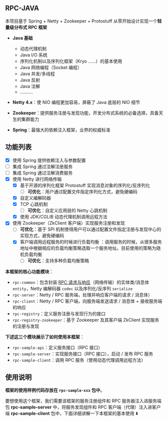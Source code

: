 ## RPC-JAVA

本项目基于 Spring + Netty + Zookeeper + Protostuff 从零开始设计实现一个**轻量级分布式 RPC 框架**

- **Java 基础**
    - 动态代理机制
    - Java I/O 系统
    - 序列化机制以及序列化框架（Kryo ......）的基本使用
    - Java 网络编程（Socket 编程）
    - Java 并发/多线程
    - Java 反射
    - Java 注解
    - ..........

- **Netty 4.x**：使 NIO 编程更加容易，屏蔽了 Java 底层的 NIO 细节

- **Zookeeper**：提供服务注册与发现功能，开发分布式系统的必备选择，具备天生的集群能力

- **Spring**：最强大的依赖注入框架，业界的权威标准

## 功能列表

- [x] 使用 Spring 提供依赖注入与参数配置
- [ ] 集成 Spring 通过注解注册服务
- [ ] 集成 Spring 通过注解消费服务
- [x] 使用 Netty 进行网络传输
    - [x] 基于开源的序列化框架 Protostuff 实现消息对象的序列化/反序列化
        - [ ] **可优化**：用户通过配置文件指定序列化方式，避免硬编码
    - [x] 自定义编解码器
    - [x] TCP 心跳机制
        - [ ] **可优化**：自定义应用层的 Netty 心跳机制
    - [x] 使用 JDK/CGLIB 动态代理机制调用远程方法

- [x] 使用 Zookeeper（ZkClient 客户端）实现服务注册和发现
    - [ ] **可优化**：基于 SPI 机制使得用户可以通过配置文件指定注册与发现中心的实现方式，避免硬编码
    - [x] 客户端调用远程服务的时候进行负载均衡 ：调用服务的时候，从很多服务地址中根据相应的负载均衡策略选取一个服务地址。目前使用的策略为随机负载均衡
        - [ ] **可优化**：支持多种负载均衡策略

**本框架的核心功能模块**：

- `rpc-common`：包含封装 <u>RPC 请求与响应</u>（网络传输）的实体类/消息体 `entity`，Netty 编解码器 `codec` 以及序列化/反序列 `serialize`
- `rpc-server`：Netty / RPC 服务端，处理并响应客户端的请求 / 消息体）
- `rpc-client`：Netty / RPC 客户端，向服务端发送请求 / 消息体 + 接收服务端的响应
- `rpc-registry`：定义服务注册与发现行为的接口
- `rpc-registry-zookeeper`：基于 Zookeeper 及其客户端 ZkClient 实现服务的注册与发现

**下述这三个模块展示了如何使用本框架**：

- `rpc-sample-api`：定义服务接口（RPC 接口）
- `rpc-sample-server`：实现服务接口（RPC 接口），启动 / 发布 RPC 服务
- `rpc-sample-client`：调用 RPC 服务（使用动态代理调用远程方法）

## 使用说明

**框架的使用样例代码存放在 `rpc-sample-xxx` 包中**。

要想使用这个框架，我们需要该框架的服务注册组件和 RPC 服务器注入进服务端包 **rpc-sample-server** 中，将服务发现组件和 RPC 客户端（代理）注入进客户端 **rpc-sample-client** 包中，下面详细讲解一下本框架的基本使用 ⬇️